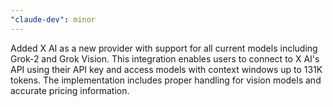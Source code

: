 ```yaml
---
"claude-dev": minor
---
```


Added X AI as a new provider with support for all current models including Grok-2 and Grok Vision. This integration enables users to connect to X AI's API using their API key and access models with context windows up to 131K tokens. The implementation includes proper handling for vision models and accurate pricing information.
